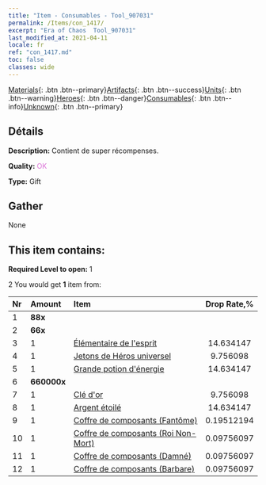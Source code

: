 ```yaml
---
title: "Item - Consumables - Tool_907031"
permalink: /Items/con_1417/
excerpt: "Era of Chaos  Tool_907031"
last_modified_at: 2021-04-11
locale: fr
ref: "con_1417.md"
toc: false
classes: wide
---
```

 [Materials](/fr/Items/){: .btn .btn--primary}[Artifacts](/fr/Items/Artifacts/){: .btn .btn--success}[Units](/fr/Items/Units/){: .btn .btn--warning}[Heroes](/fr/Items/Heroes/){: .btn .btn--danger}[Consumables](/fr/Items/Consumables/){: .btn .btn--info}[Unknown](/fr/Items/Unknown/){: .btn .btn--primary}

## Détails
 **Description:** Contient de super récompenses.

 **Quality:** <span style="color: #DA70D6">OK</span>

 **Type:** Gift

## Gather

  None

## This item contains:

 **Required Level to open:** 1

 2 You would get **1** item  from:

  | Nr | Amount |     Item    | Drop Rate,% |
  |:---|:-------|:------------|:---------:|
  | 1 |  **88x** | <i class="fas fa-gem"/> |  | 11.707317 | 
  | 2 |  **66x** | <i class="fas fa-gem"/> |  | 14.634147 | 
  | 3 | 1 | [Élémentaire de l'esprit](/fr/Items/unt_267/) | 14.634147 | 
  | 4 | 1 | [Jetons de Héros universel](/fr/Items/her_358/) | 9.756098 | 
  | 5 | 1 | [Grande potion d'énergie](/fr/Items/con_706/) | 14.634147 | 
  | 6 |  **660000x** | <i class="fas fa-coins"/> |  | 9.756098 | 
  | 7 | 1 | [Clé d'or](/fr/Items/con_783/) | 9.756098 | 
  | 8 | 1 | [Argent étoilé](/fr/Items/con_969/) | 14.634147 | 
  | 9 | 1 | [Coffre de composants (Fantôme)](/fr/Items/con_1339/) | 0.19512194 | 
  | 10 | 1 | [Coffre de composants (Roi Non-Mort)](/fr/Items/con_1340/) | 0.09756097 | 
  | 11 | 1 | [Coffre de composants (Damné)](/fr/Items/con_1341/) | 0.09756097 | 
  | 12 | 1 | [Coffre de composants (Barbare)](/fr/Items/con_1342/) | 0.09756097 | 
